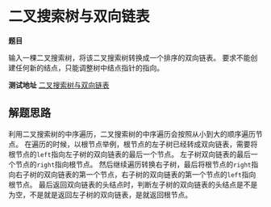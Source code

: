 # 二叉搜索树与双向链表

**题目**

输入一棵二叉搜索树，将该二叉搜索树转换成一个排序的双向链表。
要求不能创建任何新的结点，只能调整树中结点指针的指向。

**测试地址**
[二叉搜索树与双向链表](https://www.nowcoder.com/practice/947f6eb80d944a84850b0538bf0ec3a5?tpId=13&tqId=11179&tPage=2&rp=2&ru=%2Fta%2Fcoding-interviews&qru=%2Fta%2Fcoding-interviews%2Fquestion-ranking)

## 解题思路

利用二叉搜索树的中序遍历，二叉搜索树的中序遍历会按照从小到大的顺序遍历节点。
在遍历的时候，以根节点举例，根节点的左子树已经转成双向链表，需要将根节点的`left`指向左子树的双向链表的最后一个节点。
左子树双向链表的最后一个节点的`right`指向根节点。
然后继续遍历转换右子树，最后将根节点的`right`指向右子树的双向链表的第一个节点，右子树的双向链表的第一个节点的`left`指向根节点。
最后返回双向链表的头结点时，判断左子树的双向链表的头结点是不是为空，不是就是返回左子树的双向链表，是就返回根节点。